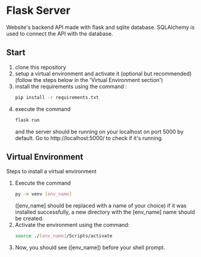 # Flask Server

Website's backend API made with flask and sqlite database.
SQLAlchemy is used to connect the API with the database.

## Start
1. clone this repository
2. setup a virtual environment and activate it (optional but recommended) (follow the steps below in the 'Virtual Environment section')
3. install the requirements using the command :
   ```bash
   pip install -r requirements.txt
   ```
4. execute the command
   ```bash
   flask run
   ```
   and the server should be running on your localhost on port 5000 by default.
   Go to http://localhost:5000/ to check if it's running.

## Virtual Environment
Steps to install a virtual environment
1. Execute the command
    ```bash
    py -m venv [env_name]
    ```
    ([env_name] should be replaced with a name of your choice)
    if it was installed successfully, a new directory with the [env_name] name should be created.
1. Activate the environment using the command:
   ```bash
   source ./[env_name]/Scripts/activate
   ```
1. Now, you should see ([env_name]) before your shell prompt.